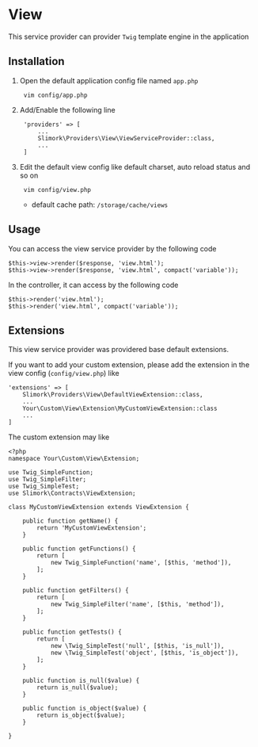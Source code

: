 # View

This service provider can provider `Twig` template engine in the application

## Installation

1. Open the default application config file named `app.php`

        vim config/app.php

2. Add/Enable the following line

        'providers' => [
            ...
            Slimork\Providers\View\ViewServiceProvider::class,
            ...
        ]

3. Edit the default view config like default charset, auto reload status and so on

        vim config/view.php

    - default cache path: `/storage/cache/views`

## Usage

You can access the view service provider by the following code

    $this->view->render($response, 'view.html');
    $this->view->render($response, 'view.html', compact('variable'));

In the controller, it can access by the following code

    $this->render('view.html');
    $this->render('view.html', compact('variable'));

## Extensions

This view service provider was providered base default extensions.

If you want to add your custom extension, please add the extension in the view config (`config/view.php`) like

    'extensions' => [
        Slimork\Providers\View\DefaultViewExtension::class,
        ...
        Your\Custom\View\Extension\MyCustomViewExtension::class
        ...
    ]

The custom extension may like

    <?php
    namespace Your\Custom\View\Extension;

    use Twig_SimpleFunction;
    use Twig_SimpleFilter;
    use Twig_SimpleTest;
    use Slimork\Contracts\ViewExtension;

    class MyCustomViewExtension extends ViewExtension {

        public function getName() {
            return 'MyCustomViewExtension';
        }

        public function getFunctions() {
            return [
                new Twig_SimpleFunction('name', [$this, 'method']),
            ];
        }

        public function getFilters() {
            return [
                new Twig_SimpleFilter('name', [$this, 'method']),
            ];
        }

        public function getTests() {
            return [
                new \Twig_SimpleTest('null', [$this, 'is_null']),
                new \Twig_SimpleTest('object', [$this, 'is_object']),
            ];
        }

        public function is_null($value) {
            return is_null($value);
        }

        public function is_object($value) {
            return is_object($value);
        }

    }
